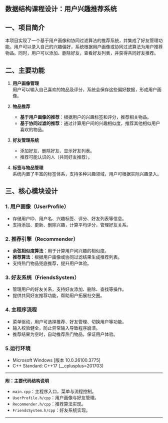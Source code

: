 ## 数据结构课程设计：用户兴趣推荐系统

## 一、项目简介

本项目实现了一个基于用户画像和协同过滤算法的推荐系统，并集成了好友管理功能。用户可以录入自己的兴趣偏好，系统根据用户画像或协同过滤算法为用户推荐物品。同时，用户可以添加、删除好友，查看好友列表，并获得共同好友推荐。

## 二、主要功能

1. **用户画像管理**  
   用户可以输入自己喜欢的物品及评分，系统会保存这些偏好数据，形成用户画像。

2. **物品推荐**  
   - **基于用户画像的推荐**：根据用户的兴趣标签和评分，推荐相关物品。
   - **基于协同过滤的推荐**：通过计算用户间的兴趣相似度，推荐其他相似用户喜欢的物品。

3. **好友管理系统**  
   - 添加好友、删除好友、显示好友列表。
   - 推荐可能认识的人（共同好友推荐）。

4. **标签与物品管理**  
   系统内置了丰富的标签体系，支持多种兴趣领域，用户可根据实际兴趣录入。

## 三、核心模块设计

### 1. 用户画像（UserProfile）

- 存储用户ID、用户名、兴趣标签、评分、好友列表等信息。
- 支持添加、更新、删除兴趣，计算平均评分，管理好友关系。

### 2. 推荐引擎（Recommender）

- **余弦相似度算法**：用于计算用户间兴趣的相似度。
- **推荐算法**：根据用户画像或协同过滤结果生成推荐列表。
- 支持热门物品兜底推荐，提升用户体验。

### 3. 好友系统（FriendsSystem）

- 管理用户的好友关系，支持好友添加、删除、查找等操作。
- 提供共同好友推荐功能，帮助用户拓展社交圈。

### 4. 主程序流程

- 菜单驱动，用户可选择推荐、好友管理、切换用户等功能。
- 输入校验健全，防止异常输入导致程序崩溃。
- 推荐结果为空时，自动推荐热门物品，保证用户体验。

### 5.运行环境
- Microsoft Windows [版本 10.0.26100.3775]
- C++ Standard: C++17 (__cplusplus=201703)

---

**附：主要代码结构说明**

- `main.cpp`：主程序入口，菜单与流程控制。
- `UserProfile.h/cpp`：用户画像与好友管理。
- `Recommender.h/cpp`：推荐算法实现。
- `FriendsSystem.h/cpp`：好友系统实现。

---
